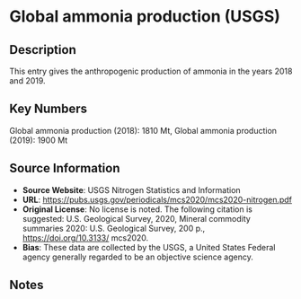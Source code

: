 
# Global ammonia production (USGS)

## Description
This entry gives the anthropogenic production of ammonia in the years 2018 and 2019.

## Key Numbers
Global ammonia production (2018): 1810 Mt,
Global ammonia production (2019): 1900 Mt

## Source Information
* **Source Website**: USGS Nitrogen Statistics and Information
* **URL**: https://pubs.usgs.gov/periodicals/mcs2020/mcs2020-nitrogen.pdf
* **Original License**:  No license is noted. The following citation is suggested: U.S. Geological Survey, 2020, Mineral commodity summaries 2020: U.S. Geological Survey, 200 p., https://doi.org/10.3133/ mcs2020.
* **Bias**: These data are collected by the USGS, a United States Federal agency generally regarded to be an objective science agency.

## Notes
